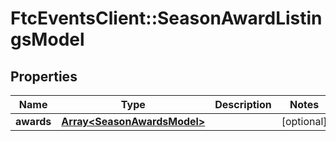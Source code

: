 # FtcEventsClient::SeasonAwardListingsModel

## Properties
Name | Type | Description | Notes
------------ | ------------- | ------------- | -------------
**awards** | [**Array&lt;SeasonAwardsModel&gt;**](SeasonAwardsModel.md) |  | [optional] 

